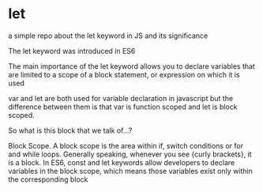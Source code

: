 # let

a simple repo about the let keyword in JS and its significance 

The let keyword was introduced in ES6



The main importance of the let keyword allows you to declare variables that are limited to a scope of a block statement, or expression on which it is used

var and let are both used for variable declaration in javascript but the difference between them is that var is function scoped and let is block scoped.

So what is this block that we talk of...?

Block Scope. A block scope is the area within if, switch conditions or for and while loops. Generally speaking, whenever you see {curly brackets}, it is a block. In ES6, const and let keywords allow developers to declare variables in the block scope, which means those variables exist only within the corresponding block
